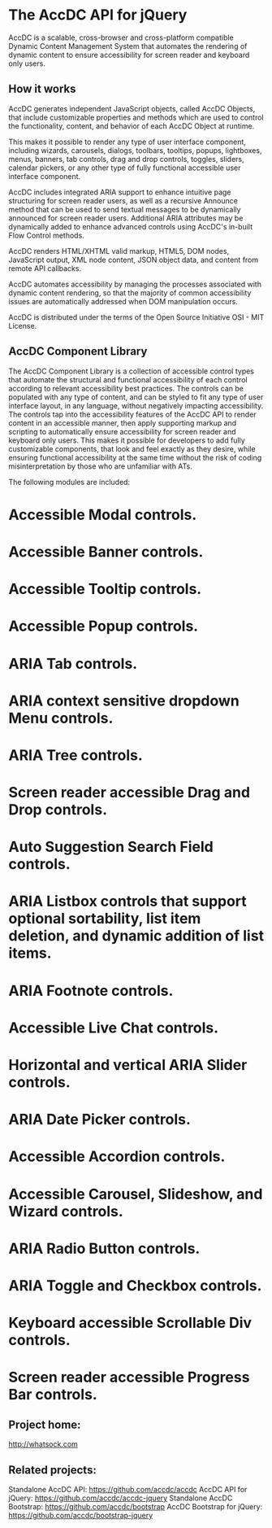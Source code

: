 The AccDC API for jQuery
=====

AccDC is a scalable, cross-browser and cross-platform compatible Dynamic Content Management System that automates the rendering of dynamic content to ensure accessibility for screen reader and keyboard only users.

How it works
-----

AccDC generates independent JavaScript objects, called AccDC Objects, that include customizable properties and methods which are used to control the functionality, content, and behavior of each AccDC Object at runtime. 

This makes it possible to render any type of user interface component, including wizards, carousels, dialogs, toolbars, tooltips, popups, lightboxes, menus, banners, tab controls, drag and drop controls, toggles, sliders, calendar pickers, or any other type of fully functional accessible user interface component.

AccDC includes integrated ARIA support to enhance intuitive page structuring for screen reader users, as well as a recursive Announce method that can be used to send textual messages to be dynamically announced for screen reader users. Additional ARIA attributes may be dynamically added to enhance advanced controls using AccDC's in-built Flow Control methods. 

AccDC renders HTML/XHTML valid markup, HTML5, DOM nodes, JavaScript output, XML node content, JSON object data, and content from remote API callbacks. 

AccDC automates accessibility by managing the processes associated with dynamic content rendering, so that the majority of common accessibility issues are automatically addressed when DOM manipulation occurs. 

AccDC is distributed under the terms of the Open Source Initiative OSI - MIT License.

AccDC Component Library
-----

The AccDC Component Library is a collection of accessible control types that automate the structural and functional accessibility of each control according to relevant accessibility best practices. The controls can be populated with any type of content, and can be styled to fit any type of user interface layout, in any language, without negatively impacting accessibility. The controls tap into the accessibility features of the AccDC API to render content in an accessible manner, then apply supporting markup and scripting to automatically ensure accessibility for screen reader and keyboard only users. This makes it possible for developers to add fully customizable components, that look and feel exactly as they desire, while ensuring functional accessibility at the same time without the risk of coding misinterpretation by those who are unfamiliar with ATs. 

The following modules are included:

# Accessible Modal controls.
# Accessible Banner controls.
# Accessible Tooltip controls.
# Accessible Popup controls.
# ARIA Tab controls.
# ARIA context sensitive dropdown Menu controls. 
# ARIA Tree controls. 
# Screen reader accessible Drag and Drop controls. 
# Auto Suggestion Search Field controls. 
# ARIA Listbox controls that support optional sortability, list item deletion, and dynamic addition of list items. 
# ARIA Footnote controls. 
# Accessible Live Chat controls. 
# Horizontal and vertical ARIA Slider controls. 
# ARIA Date Picker controls. 
# Accessible Accordion controls. 
# Accessible Carousel, Slideshow, and Wizard controls. 
# ARIA Radio Button controls. 
# ARIA Toggle and Checkbox controls. 
# Keyboard accessible Scrollable Div controls. 
# Screen reader accessible Progress Bar controls. 

Project home:
-----

http://whatsock.com

Related projects:
-----

Standalone AccDC API: https://github.com/accdc/accdc
AccDC API for jQuery: https://github.com/accdc/accdc-jquery
Standalone AccDC Bootstrap: https://github.com/accdc/bootstrap
AccDC Bootstrap for jQuery: https://github.com/accdc/bootstrap-jquery
